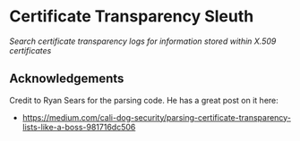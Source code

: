 # Certificate Transparency Sleuth
*Search certificate transparency logs for information stored within X.509 certificates*

## Acknowledgements

Credit to Ryan Sears for the parsing code. He has a great post on it here: 
- https://medium.com/cali-dog-security/parsing-certificate-transparency-lists-like-a-boss-981716dc506
